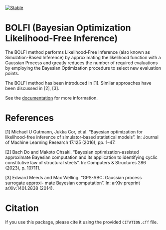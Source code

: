 [![Stable](https://img.shields.io/badge/docs-stable-blue.svg)](https://soldasim.github.io/BOLFI.jl/stable/)

# BOLFI (Bayesian Optimization Likelihood-Free Inference)

The BOLFI method performs Likelihood-Free Inference (also known as Simulation-Based Inference) by approximating the likelihood function with a Gaussian Process and greatly reduces the number of required evaluations by employing the Bayesian Optimization procedure to select new evaluation points.

The BOLFI method has been introduced in [1]. Similar approaches have been discussed in [2], [3].

See the [documentation](https://soldasim.github.io/BOLFI.jl/) for more information.

# References

[1] Michael U Gutmann, Jukka Cor, et al. “Bayesian optimization for likelihood-free
inference of simulator-based statistical models”. In: Journal of Machine Learning
Research 17.125 (2016), pp. 1–47.

[2] Bach Do and Makoto Ohsaki. “Bayesian optimization-assisted approximate Bayesian
computation and its application to identifying cyclic constitutive law of structural
steels”. In: Computers & Structures 286 (2023), p. 107111.

[3] Edward Meeds and Max Welling. “GPS-ABC: Gaussian process surrogate approxi-
mate Bayesian computation”. In: arXiv preprint arXiv:1401.2838 (2014).

# Citation

If you use this package, please cite it using the provided `CITATION.cff` file.
